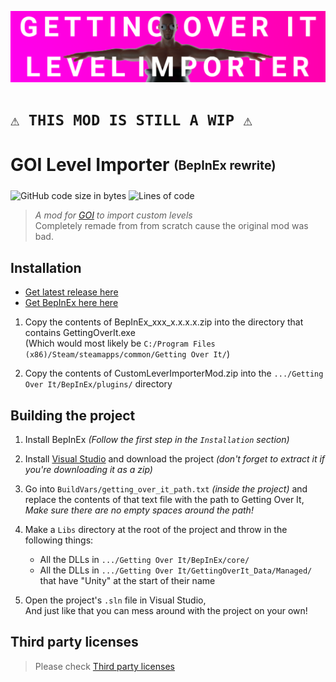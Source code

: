 ![image](./GOILevelImporterBanner.png)

# `⚠️ THIS MOD IS STILL A WIP ⚠️`

# GOI Level Importer <sub><sup>(BepInEx rewrite)</sup></sub>
![GitHub code size in bytes](https://img.shields.io/github/languages/code-size/Jor02/GOILevelImporter?style=flat-square&color=brightgreen)
![Lines of code](https://img.shields.io/tokei/lines/github/Jor02/GOILevelImporter?style=flat-square)
> _A mod for [GOI](https://store.steampowered.com/app/240720/Getting_Over_It_with_Bennett_Foddy/) to import custom levels_<br>
> Completely remade from from scratch cause the original mod was bad.

## Installation
- [Get latest release here](https://github.com/Jor02/GOILevelImporter/releases/latest)
- [Get BepInEx here here](https://github.com/BepInEx/BepInEx/releases/latest)

1. Copy the contents of BepInEx_xxx_x.x.x.x.zip into the directory that contains GettingOverIt.exe<br/>
(Which would most likely be `C:/Program Files (x86)/Steam/steamapps/common/Getting Over It/`)

2. Copy the contents of CustomLeverImporterMod.zip into the `.../Getting Over It/BepInEx/plugins/` directory

## Building the project
1. Install BepInEx *(Follow the first step in the `Installation` section)*

2. Install [Visual Studio](https://visualstudio.microsoft.com/vs/) and download the project *(don't forget to extract it if you're downloading it as a zip)*

3. Go into `BuildVars/getting_over_it_path.txt` *(inside the project)* and replace the contents of that text file with the path to Getting Over It,<br/>
*Make sure there are no empty spaces around the path!*

4. Make a `Libs` directory at the root of the project and throw in the following things:
    * All the DLLs in `.../Getting Over It/BepInEx/core/`
    * All the DLLs in `.../Getting Over It/GettingOverIt_Data/Managed/` that have "Unity" at the start of their name

5. Open the project's `.sln` file in Visual Studio,<br/>
And just like that you can mess around with the project on your own!

## Third party licenses
> Please check [Third party licenses](./THIRDPARTY.md)
